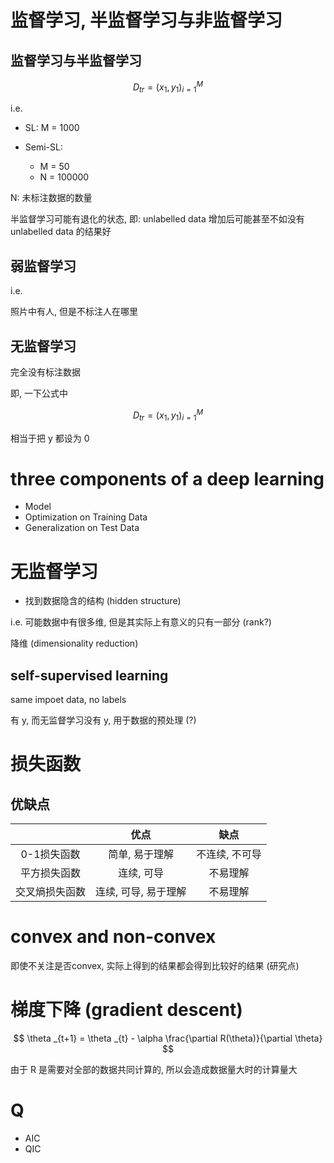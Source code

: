 # 监督学习, 半监督学习与非监督学习

## 监督学习与半监督学习

$$
D _{tr} = {(x_1,y_1)} ^{M} _{i = 1}
$$

i.e.
- SL: M = 1000

- Semi-SL: 
  - M = 50
  - N = 100000

N: 未标注数据的数量

半监督学习可能有退化的状态, 即: unlabelled data 增加后可能甚至不如没有 unlabelled data 的结果好

## 弱监督学习

i.e.

照片中有人, 但是不标注人在哪里

## 无监督学习

完全没有标注数据

即, 一下公式中

$$
D _{tr} = {(x_1,y_1)} ^{M} _{i = 1}
$$

相当于把 y 都设为 0

# three components of a deep learning

- Model
- Optimization on Training Data
- Generalization on Test Data

# 无监督学习

- 找到数据隐含的结构 (hidden structure)

i.e.
可能数据中有很多维, 但是其实际上有意义的只有一部分 (rank?)

降维 (dimensionality reduction)

## self-supervised learning 

same impoet data, no labels

有 y, 而无监督学习没有 y, 用于数据的预处理 (?)

# 损失函数

## 优缺点


||优点|缺点|
|:-:|:-:|:-:|
|0-1损失函数|简单, 易于理解|不连续, 不可导|
|平方损失函数|连续, 可导|不易理解|
|交叉熵损失函数|连续, 可导, 易于理解|不易理解|


# convex and non-convex

即使不关注是否convex, 实际上得到的结果都会得到比较好的结果 (研究点)

# 梯度下降 (gradient descent)

$$
\theta _{t+1} = \theta _{t} - \alpha \frac{\partial R(\theta)}{\partial \theta}
$$

由于 R 是需要对全部的数据共同计算的, 所以会造成数据量大时的计算量大

# Q

- AIC
- QIC